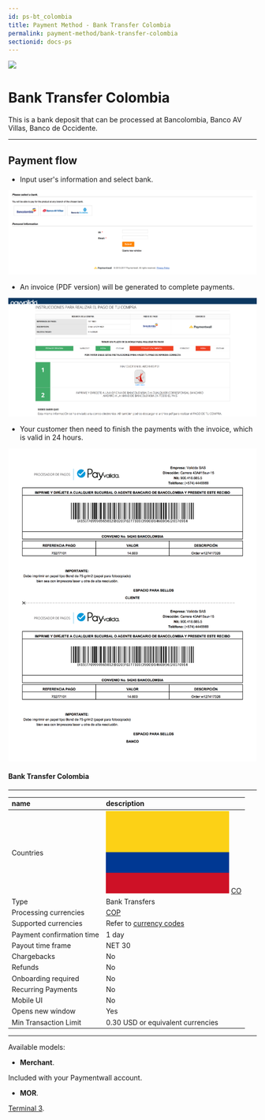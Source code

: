 ```yaml
---
id: ps-bt_colombia
title: Payment Method - Bank Transfer Colombia
permalink: payment-method/bank-transfer-colombia
sectionid: docs-ps
---
```


<div class="docs-ps-header">
    <div class="docs-ps-logo">
        <img src="https://api.paymentwall.com/images/ps_logos/pm_btcolombia.png">
    </div>
    <h1>Bank Transfer Colombia</h1>
</div>

<div class="docs-ps-body" markdown="1">

<div class="docs-ps-instructions" markdown="1">

This is a bank deposit that can be processed at Bancolombia, Banco AV Villas, Banco de Occidente.

*** 

## Payment flow

* Input user's information and select bank.

<div class="docs-img">
    <img src="/textures/pic/payment-system/bank-transfer/bt-colombia/bt_colombia_preset.png">
</div>

* An invoice (PDF version) will be generated to complete payments.

<div class="docs-img">
    <img src="/textures/pic/payment-system/bank-transfer/bt-colombia/bt_colombia_checkout.png">
</div>

* Your customer then need to finish the payments with the invoice, which is valid in 24 hours.

<div class="docs-img">
    <img src="/textures/pic/payment-system/bank-transfer/bt-colombia/bt_colombia_invoice.png">
</div>

</div>

<div class="docs-ps-attributes" markdown="1">
<div class="docs-ps-attributes-body" markdown="1">

#### Bank Transfer Colombia

***

|name|description|
|:--|:--|
|Countries| <img class="flags" src="/textures/pic/flags/south_america/colombia.png"> [CO](https://en.wikipedia.org/wiki/Colombia)|
|Type|Bank Transfers|
|Processing currencies|[COP](https://en.wikipedia.org/wiki/Colombian_peso)|
|Supported currencies| Refer to [currency codes](/reference/currencies)|
|Payment confirmation time|1 day|
|Payout time frame| NET 30|
|Chargebacks|No|
|Refunds|No|
|Onboarding required| No|
|Recurring Payments|No|
|Mobile UI|No|
|Opens new window|Yes|
|Min Transaction Limit|0.30 USD or equivalent currencies|

***

Available models:

* **Merchant**. 

Included with your Paymentwall account.

* **MOR**. 

[Terminal 3](https://www.terminal3.com/).

</div>
</div>

</div>